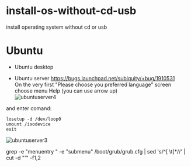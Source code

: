 # install-os-without-cd-usb
install operating system without cd or usb


# Ubuntu
- Ubuntu desktop

- Ubuntu server
https://bugs.launchpad.net/subiquity/+bug/1910531 <br>
On the very first "Please choose you preferred language" screen
choose menu Help (you can use arrow up)<br>
![ubuntuserver4](https://user-images.githubusercontent.com/26719371/217416357-c19abcfe-c561-4ae8-b42b-09c932c8e1ee.jpg)

and enter comand:
```console
losetup -d /dev/loop0
umount /isodevice
exit
```

![ubuntuserver3](https://user-images.githubusercontent.com/26719371/217416304-97c565b2-31e2-4a03-9fca-243f85824fab.jpg)





grep -e "menuentry " -e "submenu" /boot/grub/grub.cfg | sed 's/^[ \t]*//' | cut -d "'" -f1,2





